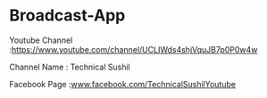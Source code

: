 # Broadcast-App
Youtube Channel :https://www.youtube.com/channel/UCLIWds4shjVquJB7p0P0w4w

Channel Name : Technical Sushil

Facebook Page :www.facebook.com/TechnicalSushilYoutube
